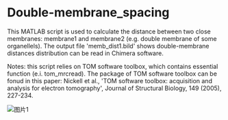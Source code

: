 # Double-membrane_spacing
This MATLAB script is used to calculate the distance between two close membranes: membrane1 and membrane2 (e.g. double membrane of some organellels).
The output file 'memb_dist1.bild' shows double-membrane distances distribution can be read in Chimera software.

Notes: this script relies on TOM software toolbox, which contains essential function (e.i. tom_mrcread).
The package of TOM software toolbox can be fonud in this paper:
Nickell et al., 'TOM software toolbox: acquisition and analysis for electron tomography',
Journal of Structural Biology, 149 (2005), 227-234.


![图片1](https://github.com/user-attachments/assets/bd43e22b-2688-4280-b57c-b3cc41703013)
